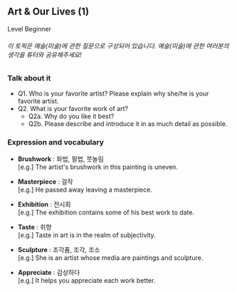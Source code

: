 ## Art & Our Lives (1)
Level Beginner
###### 이 토픽은 예술(미술)에 관한 질문으로 구성되어 있습니다. 예술(미술)에 관한 여러분의 생각을 튜터와 공유해주세요!

### Talk about it
- Q1. Who is your favorite artist? Please explain why she/he is your favorite artist.
- Q2. What is your favorite work of art?
  - Q2a. Why do you like it best?
  - Q2b. Please describe and introduce it in as much detail as possible.
### Expression and vocabulary
- **Brushwork** : 화법, 필법, 붓놀림  
[e.g.] The artist's brushwork in this painting is uneven.

- **Masterpiece** : 걸작  
[e.g.] He passed away leaving a masterpiece.

- **Exhibition** : 전시회  
[e.g.] The exhibition contains some of his best work to date.

- **Taste** : 취향  
[e.g.] Taste in art is in the realm of subjectivity.

- **Sculpture** : 조각품, 조각, 조소  
[e.g.] She is an artist whose media are paintings and sculpture.

- **Appreciate** : 감상하다  
[e.g.] It helps you appreciate each work better.



